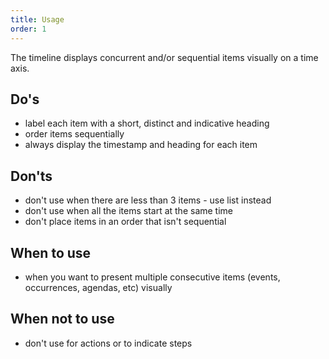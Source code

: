 ```yaml
---
title: Usage
order: 1
---
```

The timeline displays concurrent and/or sequential items visually on a time axis.

## Do's

- label each item with a short, distinct and indicative heading
- order items sequentially
- always display the timestamp and heading for each item

## Don'ts

- don't use when there are less than 3 items - use list instead
- don't use when all the items start at the same time
- don't place items in an order that isn't sequential

## When to use

- when you want to present multiple consecutive items (events, occurrences, agendas, etc) visually

## When not to use

- don't use for actions or to indicate steps
